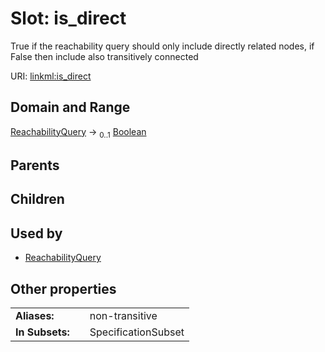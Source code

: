 
# Slot: is_direct

True if the reachability query should only include directly related nodes, if False then include also transitively connected

URI: [linkml:is_direct](https://w3id.org/linkml/is_direct)


## Domain and Range

[ReachabilityQuery](ReachabilityQuery.md) &#8594;  <sub>0..1</sub> [Boolean](types/Boolean.md)

## Parents


## Children


## Used by

 * [ReachabilityQuery](ReachabilityQuery.md)

## Other properties

|  |  |  |
| --- | --- | --- |
| **Aliases:** | | non-transitive |
| **In Subsets:** | | SpecificationSubset |
